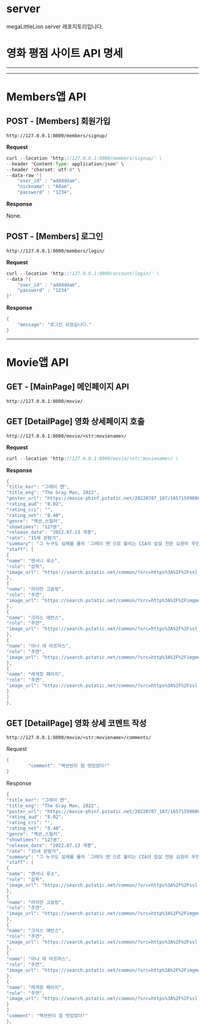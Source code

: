 # server
megaLittleLion server 레포지토리입니다.

# 영화 평점 사이트 API 명세

---

---

# Members앱 API

## POST - [Members] 회원가입

`http://127.0.0.1:8000/members/signup/`

**Request**

```java
curl --location 'http://127.0.0.1:8000/members/signup/' \
--header 'Content-Type: application/json' \
--header 'charset: utf-8' \
--data-raw '{
    "user_id" : "adddddam",
    "nickname" : "Adam",
    "password" : "1234",
```

**Response**

None.

## POST - [Members] 로그인

`http://127.0.0.1:8000/members/login/`

**Request**

```java
curl --location 'http://127.0.0.1:8000/account/login/' \
--data '{
    "user_id" : "adddddam",
    "password" : "1234"
}'
```

**Response**

```java
{
    "message": "로그인 되었습니다."
}
```

---

# Movie앱 API

## GET - [MainPage] 메인페이지 API

`http://127.0.0.1:8000/movie/`

## GET [DetailPage] 영화 상세페이지 호출

`http://127.0.0.1:8000/movie/<str:moviename>/`

**Request**

```java
curl --location 'http://127.0.0.1:8000/movie/<str:moviename>/ \

```

**Response**

```java
{
"title_kor": "그레이 맨",
"title_eng": "The Gray Man, 2022",
"poster_url": "https://movie-phinf.pstatic.net/20220707_187/165715990860275QAG_JPEG/movie_image.jpg?type=m203_290_2",
"rating_aud": "8.02",
"rating_cri": "",
"rating_net": "8.40",
"genre": "액션,스릴러",
"showtimes": "127분",
"release_date": "2022.07.13 개봉",
"rate": "15세 관람가",
"summary": "그 누구도 실체를 몰라 `그레이 맨`으로 불리는 CIA의 암살 전문 요원이 우연히 CIA의 감추고 싶은 비밀을 알게 되고, CIA의 사주를 받은 소시오패스 전 동료에게 쫓기며 시작되는 액션 블록버스터",
"staff": [
{
"name": "앤서니 루소",
"role": "감독",
"image_url": "https://search.pstatic.net/common/?src=https%3A%2F%2Fssl.pstatic.net%2Fsstatic%2Fpeople%2F185%2F202207111035175201.png&type=u111_139&quality=95"
},
{
"name": "라이언 고슬링",
"role": "주연",
"image_url": "https://search.pstatic.net/common/?src=http%3A%2F%2Fimgmovie.naver.net%2Fmdi%2Fpi%2F000000057%2FPM5751_144824_000.jpg&type=u111_139&quality=95"
},
{
"name": "크리스 에반스",
"role": "주연",
"image_url": "https://search.pstatic.net/common/?src=https%3A%2F%2Fssl.pstatic.net%2Fsstatic%2Fpeople%2F110%2F202206081151278971.png&type=u111_139&quality=95"
},
{
"name": "아나 데 아르마스",
"role": "주연",
"image_url": "https://search.pstatic.net/common/?src=http%3A%2F%2Fimgmovie.naver.net%2Fmdi%2Fpi%2F000001712%2FPM171281_181850_000.jpg&type=u111_139&quality=95"
},
{
"name": "레게장 페이지",
"role": "주연",
"image_url": "https://search.pstatic.net/common/?src=https%3A%2F%2Fssl.pstatic.net%2Fsstatic%2Fpeople%2F37%2F202012241413274941.jpg&type=u111_139&quality=95"
}
]
},
```

## GET [DetailPage] 영화 상세 코멘트 작성

`http://127.0.0.1:8000/movie/<str:moviename>/comments/`

Request

```java
{
		"comment": "액션씬이 참 멋있었다!"
}
```

Response

```java
{
"title_kor": "그레이 맨",
"title_eng": "The Gray Man, 2022",
"poster_url": "https://movie-phinf.pstatic.net/20220707_187/165715990860275QAG_JPEG/movie_image.jpg?type=m203_290_2",
"rating_aud": "8.02",
"rating_cri": "",
"rating_net": "8.40",
"genre": "액션,스릴러",
"showtimes": "127분",
"release_date": "2022.07.13 개봉",
"rate": "15세 관람가",
"summary": "그 누구도 실체를 몰라 `그레이 맨`으로 불리는 CIA의 암살 전문 요원이 우연히 CIA의 감추고 싶은 비밀을 알게 되고, CIA의 사주를 받은 소시오패스 전 동료에게 쫓기며 시작되는 액션 블록버스터",
"staff": [
{
"name": "앤서니 루소",
"role": "감독",
"image_url": "https://search.pstatic.net/common/?src=https%3A%2F%2Fssl.pstatic.net%2Fsstatic%2Fpeople%2F185%2F202207111035175201.png&type=u111_139&quality=95"
},
{
"name": "라이언 고슬링",
"role": "주연",
"image_url": "https://search.pstatic.net/common/?src=http%3A%2F%2Fimgmovie.naver.net%2Fmdi%2Fpi%2F000000057%2FPM5751_144824_000.jpg&type=u111_139&quality=95"
},
{
"name": "크리스 에반스",
"role": "주연",
"image_url": "https://search.pstatic.net/common/?src=https%3A%2F%2Fssl.pstatic.net%2Fsstatic%2Fpeople%2F110%2F202206081151278971.png&type=u111_139&quality=95"
},
{
"name": "아나 데 아르마스",
"role": "주연",
"image_url": "https://search.pstatic.net/common/?src=http%3A%2F%2Fimgmovie.naver.net%2Fmdi%2Fpi%2F000001712%2FPM171281_181850_000.jpg&type=u111_139&quality=95"
},
{
"name": "레게장 페이지",
"role": "주연",
"image_url": "https://search.pstatic.net/common/?src=https%3A%2F%2Fssl.pstatic.net%2Fsstatic%2Fpeople%2F37%2F202012241413274941.jpg&type=u111_139&quality=95"
}
]
"comment": "액션씬이 참 멋있었다!"
},
```
